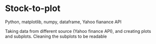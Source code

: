 # Stock-to-plot
Python, matplotlib, numpy, dataframe, Yahoo fianance API


Taking data from different source (Yahoo finance API), and creating plots and subplots. 
Cleaning the subplots to be readable
